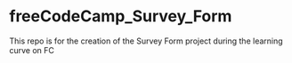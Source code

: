 # freeCodeCamp_Survey_Form
This repo is for the creation of the Survey Form project during the learning curve on FC
